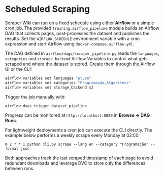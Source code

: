 # Scheduled Scraping

Scraper Wiki can run on a fixed schedule using either **Airflow** or a simple
cron job. The provided `training.airflow_pipeline` module builds an Airflow DAG
that collects pages, post-processes the dataset and publishes the results.
Set the `AIRFLOW_SCHEDULE` environment variable with a cron expression and start
Airflow using `docker-compose.airflow.yml`.

The DAG defined in `airflow/dags/scraper_pipeline.py` reads the `languages`,
`categories` and `storage_backend` Airflow Variables to control what gets
scraped and where the dataset is stored. Create them through the Airflow UI or
the CLI:

```bash
airflow variables set languages "pt,en"
airflow variables set categories "Programação,Algoritmos"
airflow variables set storage_backend s3
```

Trigger the job manually with:

```bash
airflow dags trigger dataset_pipeline
```

Progress can be monitored at `http://localhost:8080` in **Browse → DAG Runs**.

For lightweight deployments a cron job can execute the CLI directly. The
example below performs a weekly scrape every Monday at 02:00:

```cron
0 2 * * 1 python cli.py scrape --lang en --category "Programação" --format json
```

Both approaches track the last scraped timestamp of each page to avoid
redundant downloads and leverage DVC to store only the differences between
runs.

